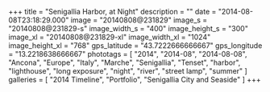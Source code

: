 +++
title = "Senigallia Harbor, at Night"
description = ""
date = "2014-08-08T23:18:29.000"
image = "20140808@231829"
image_s = "20140808@231829-s"
image_width_s = "400"
image_height_s = "300"
image_xl = "20140808@231829-xl"
image_width_xl = "1024"
image_height_xl = "768"
gps_latitude = "43.7222666666667"
gps_longitude = "13.2218638666667"
phototags = [ "2014", "2014-08", "2014-08-08", "Ancona", "Europe", "Italy", "Marche", "Senigallia", "Tenset", "harbor", "lighthouse", "long exposure", "night", "river", "street lamp", "summer" ]
galleries = [ "2014 Timeline", "Portfolio", "Senigallia City and Seaside" ]
+++
